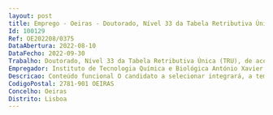 ```yaml
--- 
layout: post
title: Emprego - Oeiras - Doutorado, Nível 33 da Tabela Retributiva Única (TRU), de acordo com o Decreto-Regulamentar n.º 11
Id: 100129
Ref: OE202208/0375
DataAbertura: 2022-08-10
DataFecho: 2022-09-30
Trabalho: Doutorado, Nível 33 da Tabela Retributiva Única (TRU), de acordo com o Decreto-Regulamentar n.º 11
Empregador: Instituto de Tecnologia Química e Biológica António Xavier - ITQB NOVA - Institute of Chemical and B
Descricao: Conteúdo funcional O candidato a selecionar integrará, a tempo integral, a equipa da plataforma de imagem BIC (Bacterial Imaging Cluster) integrada na rede PPBI (Portuguese Platforms for Bioimaging), onde desempenhará funções que incluem, nomeadamente  i) treino para utilização dos microscópios comuns  ii) assistência na utilização dos microscópios comuns  iii) apoio na aquisição de imagens  iv) programação de macros em ImageJ Fiji para análise de imagens  v) Programação de Macros em Python para análise de imagens  vi) criação de workflows de análise de imagem e processamento dos dados adquiridos. As funções incluem ainda  i) a responsabilidade por equipamento comum de microscopia e de Cell Sorting  ii) contacto com as marcas com fins de manutenção reparação e aquisição de consumíveis dos equipamentos  iii) controlo de qualidade dos equipamentos  iv) atualização de guias para a utilização dos equipamentos  v) manutenção de registos de utilização dos equipamentos.
CodigoPostal: 2781-901 OEIRAS
Concelho: Oeiras
Distrito: Lisboa
--- 
```

